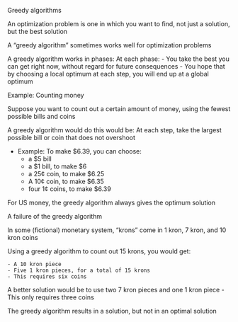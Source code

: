 Greedy algorithms

An optimization problem is one in which you want to
find, not just a solution, but the best solution

A “greedy algorithm” sometimes works well for
optimization problems

A greedy algorithm works in phases: At each phase:
    - You take the best you can get right now, without regard for
    future consequences
    - You hope that by choosing a local optimum at each step, you
    will end up at a global optimum

Example: Counting money

Suppose you want to count out a certain amount of
money, using the fewest possible bills and coins

A greedy algorithm would do this would be:
At each step, take the largest possible bill or coin
that does not overshoot

- Example: To make $6.39, you can choose:
    - a $5 bill
    - a $1 bill, to make $6
    - a 25¢ coin, to make $6.25
    - A 10¢ coin, to make $6.35
    - four 1¢ coins, to make $6.39

For US money, the greedy algorithm always gives
the optimum solution


A failure of the greedy algorithm

In some (fictional) monetary system, “krons” come
in 1 kron, 7 kron, and 10 kron coins

Using a greedy algorithm to count out 15 krons,
you would get:

    - A 10 kron piece
    - Five 1 kron pieces, for a total of 15 krons
    - This requires six coins

A better solution would be to use two 7 kron pieces
and one 1 kron piece
    - This only requires three coins

The greedy algorithm results in a solution, but not
in an optimal solution